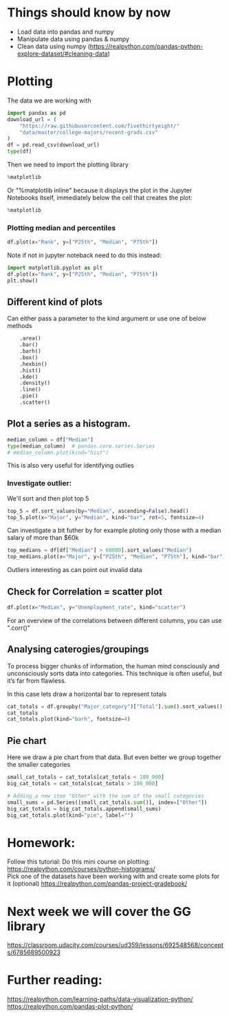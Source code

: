# Things should know by now
- Load data into pandas and numpy
- Manipulate data using pandas & numpy
- Clean data using numpy (https://realpython.com/pandas-python-explore-dataset/#cleaning-data)


# Plotting


The data we are working with

```python
import pandas as pd
download_url = (
    "https://raw.githubusercontent.com/fivethirtyeight/"
    "data/master/college-majors/recent-grads.csv"
)
df = pd.read_csv(download_url)
type(df)
```

Then we need to import the plotting library
```python
%matplotlib
```
Or "%matplotlib inline" because it displays the plot in the Jupyter Notebooks itself, immediately below the cell that creates the plot:
```python
%matplotlib
```

### Plotting median and percentiles
```python
df.plot(x="Rank", y=["P25th", "Median", "P75th"])
```
Note if not in jupyter noteback need to do this instead:
```python
import matplotlib.pyplot as plt
df.plot(x="Rank", y=["P25th", "Median", "P75th"])
plt.show()
```

## Different kind of plots
Can either pass a parameter to the kind argument or use one of below methods
```python
    .area()
    .bar()
    .barh()
    .box()
    .hexbin()
    .hist()
    .kde()
    .density()
    .line()
    .pie()
    .scatter()
```

## Plot a series as a histogram.
```python
median_column = df["Median"]
type(median_column)  # pandas.core.series.Series
# median_column.plot(kind="hist")
```

This is also very useful for identifying outlies

### Investigate outlier:
We'll sort and then plot top 5
```python
top_5 = df.sort_values(by="Median", ascending=False).head()
top_5.plot(x="Major", y="Median", kind="bar", rot=5, fontsize=4)
```

Can investigate a bit futher by for example ploting only those with a median salary of more than $60k
```python
top_medians = df[df["Median"] > 60000].sort_values("Median")
top_medians.plot(x="Major", y=["P25th", "Median", "P75th"], kind="bar")
```

Outliers interesting as can point out invalid data

## Check for Correlation = scatter plot
```python
df.plot(x="Median", y="Unemployment_rate", kind="scatter")
```

For an overview of the correlations between different columns, you can use ".corr()"

## Analysing caterogies/groupings
To process bigger chunks of information, the human mind consciously and unconsciously sorts data into categories. This technique is often useful, but it’s far from flawless.

In this case lets draw a horizontal bar to represent totals
```python
cat_totals = df.groupby("Major_category")["Total"].sum().sort_values()
cat_totals
cat_totals.plot(kind="barh", fontsize=4)
```

## Pie chart
Here we draw a pie chart from that data. But even better we group together the smaller categories
```python
small_cat_totals = cat_totals[cat_totals < 100_000]
big_cat_totals = cat_totals[cat_totals > 100_000]

# Adding a new item "Other" with the sum of the small categories
small_sums = pd.Series([small_cat_totals.sum()], index=["Other"])
big_cat_totals = big_cat_totals.append(small_sums)
big_cat_totals.plot(kind="pie", label="")
```

# Homework:
Follow this tutorial:
Do this mini course on plotting: https://realpython.com/courses/python-histograms/  
Pick one of the datasets have been working with and create some plots for it 
(optional) https://realpython.com/pandas-project-gradebook/

# Next week we will cover the GG library
https://classroom.udacity.com/courses/ud359/lessons/692548568/concepts/6785689500923



# Further reading:
https://realpython.com/learning-paths/data-visualization-python/
https://realpython.com/pandas-plot-python/
